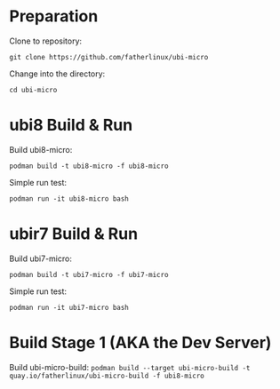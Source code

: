 # Preparation
Clone to repository:

`git clone https://github.com/fatherlinux/ubi-micro`

Change into the directory:

`cd ubi-micro`

# ubi8 Build & Run
Build ubi8-micro:

`podman build -t ubi8-micro -f ubi8-micro`

Simple run test:

`podman run -it ubi8-micro bash`

# ubir7 Build & Run
Build ubi7-micro:

`podman build -t ubi7-micro -f ubi7-micro`

Simple run test:

`podman run -it ubi7-micro bash`

# Build Stage 1 (AKA the Dev Server)

Build ubi-micro-build:
`podman build --target ubi-micro-build -t quay.io/fatherlinux/ubi-micro-build -f ubi8-micro`
